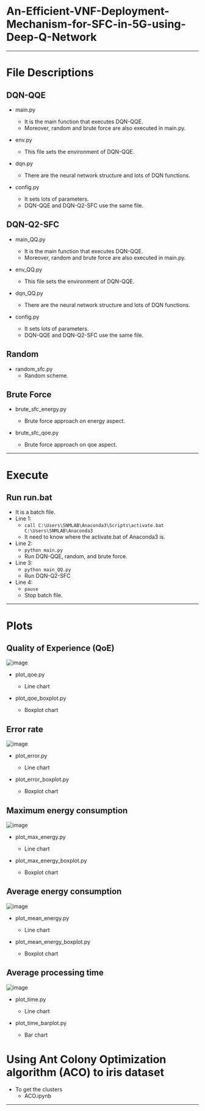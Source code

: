 # An-Efficient-VNF-Deployment-Mechanism-for-SFC-in-5G-using-Deep-Q-Network

***

# File Descriptions

## DQN-QQE 
- main.py
	- It is the main function that executes DQN-QQE. 
	- Moreover, random and brute force are also executed in main.py.

- env.py
	- This file sets the environment of DQN-QQE.

- dqn.py
	- There are the neural network structure and lots of DQN functions.

- config.py
	- It sets lots of parameters.
	- DQN-QQE and DQN-Q2-SFC use the same file.
 

## DQN-Q2-SFC
- main_QQ.py
	- It is the main function that executes DQN-QQE. 
	- Moreover, random and brute force are also executed in main.py.

- env_QQ.py
	- This file sets the environment of DQN-QQE.

- dqn_QQ.py
	- There are the neural network structure and lots of DQN functions.

- config.py
	- It sets lots of parameters.
	- DQN-QQE and DQN-Q2-SFC use the same file.


## Random
- random_sfc.py
	- Random scheme.

## Brute Force
- brute_sfc_energy.py
	- Brute force approach on energy aspect.

- brute_sfc_qoe.py
	- Brute force approach on qoe aspect.

***

# Execute
## Run run.bat
- It is a batch file.
- Line 1:
	- `call C:\Users\SNMLAB\Anaconda3\Scripts\activate.bat C:\Users\SNMLAB\Anaconda3`
	- It need to know where the activate.bat of Anaconda3 is.
- Line 2:
	- `python main.py`
	- Run DQN-QQE, random, and brute force.
- Line 3:
	- `python main_QQ.py`
	- Run DQN-Q2-SFC
- Line 4:
	- `pause`
	- Stop batch file.

***

# Plots

## Quality of Experience (QoE)
![image](https://github.com/kirtox/An-Efficient-VNF-Deployment-Mechanism-for-SFC-in-5G-using-Deep-Q-Network/blob/master/Comparison_boxplot_qoe_1500iters.png?raw=true)

- plot_qoe.py
	- Line chart

- plot_qoe_boxplot.py
	- Boxplot chart

## Error rate
![image](https://github.com/kirtox/An-Efficient-VNF-Deployment-Mechanism-for-SFC-in-5G-using-Deep-Q-Network/blob/master/Comparison_boxplot_error_1500iters.png?raw=true)

- plot_error.py
	- Line chart

- plot_error_boxplot.py
	- Boxplot chart

## Maximum energy consumption
![image](https://github.com/kirtox/An-Efficient-VNF-Deployment-Mechanism-for-SFC-in-5G-using-Deep-Q-Network/blob/master/Comparison_boxplot_max_energy_1500iters.png?raw=true)

- plot_max_energy.py
	- Line chart

- plot_max_energy_boxplot.py
	- Boxplot chart

## Average energy consumption
![image](https://github.com/kirtox/An-Efficient-VNF-Deployment-Mechanism-for-SFC-in-5G-using-Deep-Q-Network/blob/master/Comparison_boxplot_mean_energy_1500iters.png?raw=true)

- plot_mean_energy.py
	- Line chart

- plot_mean_energy_boxplot.py
	- Boxplot chart

## Average processing time
![image](https://github.com/kirtox/An-Efficient-VNF-Deployment-Mechanism-for-SFC-in-5G-using-Deep-Q-Network/blob/master/Comparison_bar_mean_time_1500iters.png?raw=true)

- plot_time.py
	- Line chart

- plot_time_barplot.py
	- Bar chart

# Using Ant Colony Optimization algorithm (ACO) to iris dataset
- To get the clusters
	- ACO.ipynb


***
